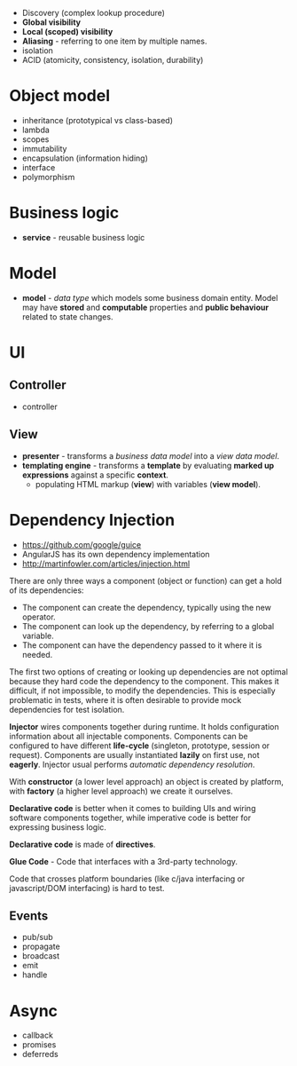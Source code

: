 - Discovery (complex lookup procedure)
- **Global visibility**
- **Local (scoped) visibility**
- **Aliasing** - referring to one item by multiple names.
- isolation
- ACID (atomicity, consistency, isolation, durability)

# Object model
- inheritance (prototypical vs class-based)
- lambda
- scopes
- immutability
- encapsulation (information hiding)
- interface
- polymorphism

# Business logic
- **service** - reusable business logic

# Model
- **model** - *data type* which models some business domain entity. Model may have **stored** and **computable** properties and **public behaviour** related to state changes.

# UI

## Controller
- controller

## View
- **presenter** - transforms a *business data model* into a *view data model*.
- **templating engine** - transforms a **template** by evaluating **marked up expressions** against a specific **context**.
  + populating HTML markup (**view**) with variables (**view model**).


# Dependency Injection

- https://github.com/google/guice
- AngularJS has its own dependency implementation
- http://martinfowler.com/articles/injection.html

There are only three ways a component (object or function) can get a hold of its dependencies:

- The component can create the dependency, typically using the new operator.
- The component can look up the dependency, by referring to a global variable.
- The component can have the dependency passed to it where it is needed.

The first two options of creating or looking up dependencies are not optimal because they hard code the dependency to the component. This makes it difficult, if not impossible, to modify the dependencies. This is especially problematic in tests, where it is often desirable to provide mock dependencies for test isolation.

**Injector** wires components together during runtime. It holds configuration information about all injectable components. Components can be configured to have different **life-cycle** (singleton, prototype, session or request). Components are usually instantiated **lazily** on first use, not **eagerly**. Injector usual performs *automatic dependency resolution*.

With **constructor** (a lower level approach) an object is created by platform, with **factory** (a higher level approach) we create it ourselves. 

**Declarative code** is better when it comes to building UIs and wiring software components together, while imperative code is better for expressing business logic.

**Declarative code** is made of **directives**.

**Glue Code** - Code that interfaces with a 3rd-party technology.

Code that crosses platform boundaries (like c/java interfacing or javascript/DOM interfacing) is hard to test.

## Events
- pub/sub
- propagate
- broadcast
- emit
- handle

# Async
- callback
- promises
- deferreds



